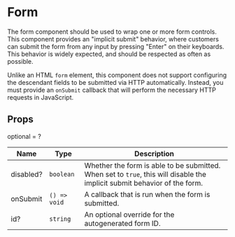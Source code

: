# Form

The form component should be used to wrap one or more form controls. This
component provides an &#34;implicit submit&#34; behavior, where customers can submit
the form from any input by pressing &#34;Enter&#34; on their keyboards. This
behavior is widely expected, and should be respected as often as possible.

Unlike an HTML `form` element, this component does not support configuring
the descendant fields to be submitted via HTTP automatically. Instead, you
must provide an `onSubmit` callback that will perform the necessary HTTP
requests in JavaScript.

## Props
optional = ?

| Name | Type | Description |
| --- | --- | --- |
| disabled? | <code>boolean</code> | Whether the form is able to be submitted. When set to `true`, this will disable the implicit submit behavior of the form. |
| onSubmit | <code>() => void</code> | A callback that is run when the form is submitted. |
| id? | <code>string</code> | An optional override for the autogenerated form ID. |